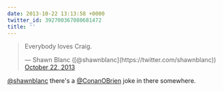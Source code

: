 ```yaml
---
date: 2013-10-22 13:13:58 +0000
twitter_id: 392700367080681472
title: ''
---
```


<blockquote class="twitter-tweet"><p lang="en" dir="ltr">Everybody loves Craig.</p>&mdash; Shawn Blanc ([@shawnblanc](https://twitter.com/shawnblanc)) <a href="https://twitter.com/shawnblanc/status/392700102680141824?ref_src=twsrc%5Etfw">October 22, 2013</a></blockquote>
<script async src="https://platform.twitter.com/widgets.js" charset="utf-8"></script>

[@shawnblanc](https://twitter.com/shawnblanc) there's a [@ConanOBrien](https://twitter.com/ConanOBrien) joke in there somewhere.
